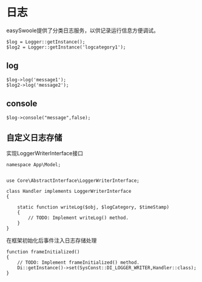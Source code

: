 # 日志
easySwoole提供了分类日志服务，以供记录运行信息方便调试。
```
$log = Logger::getInstance();
$log2 = Logger::getInstance('logcategory1');
```
## log
```
$log->log('message1');
$log2->log('message2');
```
## console
```
$log->console("message",false);
```

## 自定义日志存储
实现LoggerWriterInterface接口
```
namespace App\Model;


use Core\AbstractInterface\LoggerWriterInterface;

class Handler implements LoggerWriterInterface
{

    static function writeLog($obj, $logCategory, $timeStamp)
    {
        // TODO: Implement writeLog() method.
    }
}
```
在框架初始化后事件注入日志存储处理
```
function frameInitialized()
{
    // TODO: Implement frameInitialized() method.
    Di::getInstance()->set(SysConst::DI_LOGGER_WRITER,Handler::class);
}
```

